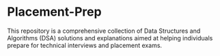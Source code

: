 # Placement-Prep
This repository is a comprehensive collection of Data Structures and Algorithms (DSA) solutions and explanations aimed at helping individuals prepare for technical interviews and placement exams.
